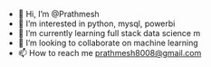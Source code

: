 - 👋 Hi, I’m @Prathmesh
- 👀 I’m interested in python, mysql, powerbi
- 🌱 I’m currently learning full stack data science m
- 💞️ I’m looking to collaborate on machine learning 
- 📫 How to reach me prathmesh8008@gmail.com


